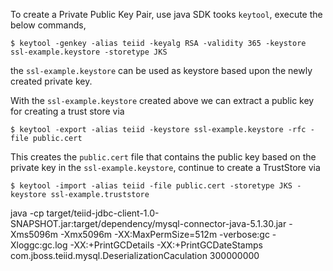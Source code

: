 
To create a Private Public Key Pair, use java SDK tooks `keytool`, execute the below commands,

~~~
$ keytool -genkey -alias teiid -keyalg RSA -validity 365 -keystore ssl-example.keystore -storetype JKS
~~~

the `ssl-example.keystore` can be used as keystore based upon the newly created private key.

With the `ssl-example.keystore` created above we can extract a public key for creating a trust store via

~~~
$ keytool -export -alias teiid -keystore ssl-example.keystore -rfc -file public.cert
~~~

This creates the `public.cert` file that contains the public key based on the private key in the `ssl-example.keystore`, continue to create a TrustStore via

~~~
$ keytool -import -alias teiid -file public.cert -storetype JKS -keystore ssl-example.truststore
~~~



java -cp target/teiid-jdbc-client-1.0-SNAPSHOT.jar:target/dependency/mysql-connector-java-5.1.30.jar -Xms5096m -Xmx5096m -XX:MaxPermSize=512m -verbose:gc -Xloggc:gc.log -XX:+PrintGCDetails -XX:+PrintGCDateStamps com.jboss.teiid.mysql.DeserializationCaculation 300000000
